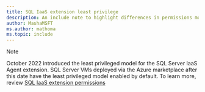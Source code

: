 ```yaml
---
title: SQL IaaS extension least privilege 
description: An include note to highlight differences in permissions models added for SQL VM in October 2022. 
author: MashaMSFT
ms.author: mathoma
ms.topic: include
---
```


> [!NOTE]
> October 2022 introduced the least privileged model for the SQL Server IaaS Agent extension. SQL Server VMs deployed via the Azure marketplace after this date have the least privileged model enabled by default. To learn more, review [SQL IaaS extension permissions](../virtual-machines/windows/sql-server-iaas-agent-extension-automate-management.md#permissions-models)

